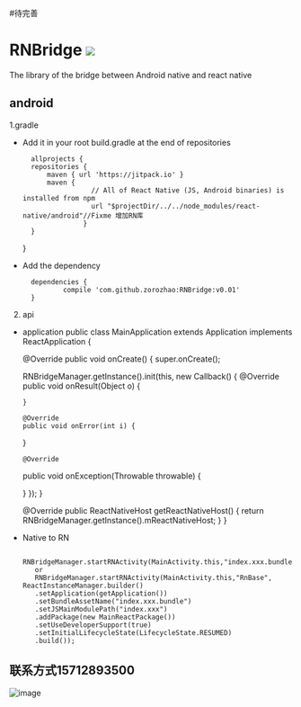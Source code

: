 #待完善
# RNBridge [![](https://jitpack.io/v/zorozhao/RNBridge.svg)](https://jitpack.io/#zorozhao/RNBridge)
The library of the bridge between Android native and react native
## android

1.gradle

* Add it in your root build.gradle at the end of repositories

    	allprojects {
		repositories {
			maven { url 'https://jitpack.io' }
			maven {
        			   // All of React Native (JS, Android binaries) is installed from npm
     			       url "$projectDir/../../node_modules/react-native/android"//Fixme 增加RN库
       				 }
		}
	}
    	
* Add the dependency

		dependencies {
	    	    compile 'com.github.zorozhao:RNBridge:v0.01'
		}
   
 2. api
 
   * application
  	 public class MainApplication extends Application implements ReactApplication {
   
  	 @Override
  	 public void onCreate() {
  	 super.onCreate();
   
  	 RNBridgeManager.getInstance().init(this, new Callback() {
   		@Override
   		public void onResult(Object o) {
   
  		 }
   
  		 @Override
  		 public void onError(int i) {
   
  	 }
   
  		 @Override
   		public void onException(Throwable throwable) {
   
   		}
  	 });
   	}
   
   		@Override
   		public ReactNativeHost getReactNativeHost() {
   			return RNBridgeManager.getInstance().mReactNativeHost;
   		}
  	 }
   * Native  to RN
   
            RNBridgeManager.startRNActivity(MainActivity.this,"index.xxx.bundle","index.xxx","RnBase");
            or
            RNBridgeManager.startRNActivity(MainActivity.this,"RnBase", ReactInstanceManager.builder()
            .setApplication(getApplication())
            .setBundleAssetName("index.xxx.bundle")
            .setJSMainModulePath("index.xxx")
            .addPackage(new MainReactPackage())
            .setUseDeveloperSupport(true)
            .setInitialLifecycleState(LifecycleState.RESUMED)
            .build());
	    
## 联系方式15712893500	    
![image](http://oss-update.g-netlink.net/other/weixin_photo/WechatIMG876.jpeg)

